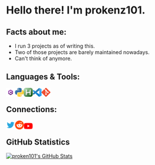 # Hello there! I'm prokenz101.

## Facts about me:
- I run 3 projects as of writing this.
- Two of those projects are barely maintained nowadays.
- Can't think of anymore.

## Languages & Tools:
[<img align="left" alt="C#" width="24px" src="https://github.com/prokenz101/prokenz101/blob/main/media/csharp.png"/>][c#]
[<img align="left" alt="Python" width="24px" src="https://github.com/prokenz101/prokenz101/blob/main/media/python.png"/>][python]
[<img align="left" alt="AutoHotkey" width="24px" src="https://github.com/prokenz101/prokenz101/blob/main/media/autohotkey.png"/>][autohotkey]
[<img align="left" alt="Visual Studio Code" width="24px" src="https://github.com/prokenz101/prokenz101/blob/main/media/vscode.png" />][vscode]
[<img align="left" alt="Git" width="24px" src="https://github.com/prokenz101/prokenz101/blob/main/media/git.png"/>][git]

<br />

## Connections:
[<img align="left" alt="Twitter" width="24px" src="https://github.com/prokenz101/prokenz101/blob/main/media/twitter.png"/>][twitter]
[<img align="left" alt="Reddit" width="24px" src="https://github.com/prokenz101/prokenz101/blob/main/media/reddit.png"/>][reddit]
[<img align="left" alt="YouTube" width="24px" src="https://github.com/prokenz101/prokenz101/blob/main/media/youtube.png"/>][youtube]

<br />

## GitHub Statistics
[![proken101's GitHub Stats](https://github-readme-stats.vercel.app/api?username=prokenz101)](https://github.com/prokenz101/github-readme-stats)

[c#]: "https://docs.microsoft.com/en-us/dotnet/csharp/"
[python]: "https://python.org"
[autohotkey]: "https://autohotkey.com"
[vscode]: "https://code.visualstudio.com/"
[git]: "https://git-scm.com/"
[twitter]: "https://twitter.com/prokenz101"
[reddit]: "https://www.reddit.com/user/prokenz101"
[youtube]: "https://www.youtube.com/channel/UCMuYby0UV0KBxIh9YgyMX2g"
